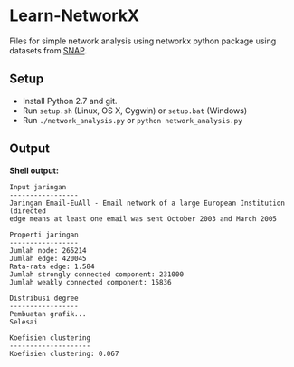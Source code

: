 Learn-NetworkX
=============

Files for simple network analysis using networkx python package using datasets from [SNAP](https://snap.stanford.edu/data/).

Setup
-----

- Install Python 2.7 and git.
- Run `setup.sh` (Linux, OS X, Cygwin) or `setup.bat` (Windows)
- Run `./network_analysis.py` or `python network_analysis.py`

Output
------

**Shell output:**

    Input jaringan
    -----------------
    Jaringan Email-EuAll - Email network of a large European Institution (directed
    edge means at least one email was sent October 2003 and March 2005

    Properti jaringan
    -----------------
    Jumlah node: 265214
    Jumlah edge: 420045
    Rata-rata edge: 1.584
    Jumlah strongly connected component: 231000
    Jumlah weakly connected component: 15836

    Distribusi degree
    -----------------
    Pembuatan grafik...
    Selesai

    Koefisien clustering
    --------------------
    Koefisien clustering: 0.067
